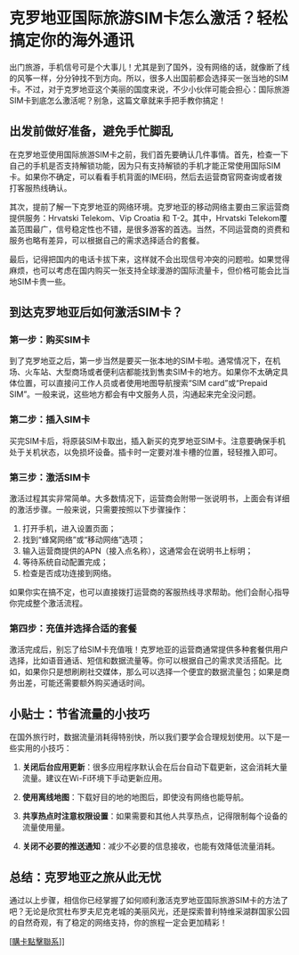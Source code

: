 # 克罗地亚国际旅游SIM卡怎么激活？轻松搞定你的海外通讯

出门旅游，手机信号可是个大事儿！尤其是到了国外，没有网络的话，就像断了线的风筝一样，分分钟找不到方向。所以，很多人出国前都会选择买一张当地的SIM卡。不过，对于克罗地亚这个美丽的国度来说，不少小伙伴可能会担心：国际旅游SIM卡到底怎么激活呢？别急，这篇文章就来手把手教你搞定！

## 出发前做好准备，避免手忙脚乱

在克罗地亚使用国际旅游SIM卡之前，我们首先要确认几件事情。首先，检查一下自己的手机是否支持解锁功能，因为只有支持解锁的手机才能正常使用国际SIM卡。如果你不确定，可以看看手机背面的IMEI码，然后去运营商官网查询或者拨打客服热线确认。

其次，提前了解一下克罗地亚的网络环境。克罗地亚的移动网络主要由三家运营商提供服务：Hrvatski Telekom、Vip Croatia 和 T-2。其中，Hrvatski Telekom覆盖范围最广，信号稳定性也不错，是很多游客的首选。当然，不同运营商的资费和服务也略有差异，可以根据自己的需求选择适合的套餐。

最后，记得把国内的电话卡拔下来，这样就不会出现信号冲突的问题啦。如果觉得麻烦，也可以考虑在国内购买一张支持全球漫游的国际流量卡，但价格可能会比当地SIM卡贵一些。

## 到达克罗地亚后如何激活SIM卡？

### 第一步：购买SIM卡
到了克罗地亚之后，第一步当然是要买一张本地的SIM卡啦。通常情况下，在机场、火车站、大型商场或者便利店都能找到售卖SIM卡的地方。如果你不太确定具体位置，可以直接问工作人员或者使用地图导航搜索“SIM card”或“Prepaid SIM”。一般来说，这些地方都会有中文服务人员，沟通起来完全没问题。

### 第二步：插入SIM卡
买完SIM卡后，将原装SIM卡取出，插入新买的克罗地亚SIM卡。注意要确保手机处于关机状态，以免损坏设备。插卡时一定要对准卡槽的位置，轻轻推入即可。

### 第三步：激活SIM卡
激活过程其实非常简单。大多数情况下，运营商会附带一张说明书，上面会有详细的激活步骤。一般来说，只需要按照以下步骤操作：

1. 打开手机，进入设置页面；
2. 找到“蜂窝网络”或“移动网络”选项；
3. 输入运营商提供的APN（接入点名称），这通常会在说明书上标明；
4. 等待系统自动配置完成；
5. 检查是否成功连接到网络。

如果你实在搞不定，也可以直接拨打运营商的客服热线寻求帮助。他们会耐心指导你完成整个激活流程。

### 第四步：充值并选择合适的套餐
激活完成后，别忘了给SIM卡充值哦！克罗地亚的运营商通常提供多种套餐供用户选择，比如语音通话、短信和数据流量等。你可以根据自己的需求灵活搭配。比如，如果你只是想刷刷社交媒体，那么可以选择一个便宜的数据流量包；如果是商务出差，可能还需要额外购买通话时间。

## 小贴士：节省流量的小技巧

在国外旅行时，数据流量消耗得特别快，所以我们要学会合理规划使用。以下是一些实用的小技巧：

1. **关闭后台应用更新**：很多应用程序默认会在后台自动下载更新，这会消耗大量流量。建议在Wi-Fi环境下手动更新应用。
   
2. **使用离线地图**：下载好目的地的地图后，即使没有网络也能导航。

3. **共享热点时注意权限设置**：如果需要和其他人共享热点，记得限制每个设备的流量使用量。

4. **关闭不必要的推送通知**：减少不必要的信息接收，也能有效降低流量消耗。

## 总结：克罗地亚之旅从此无忧

通过以上步骤，相信你已经掌握了如何顺利激活克罗地亚国际旅游SIM卡的方法了吧？无论是欣赏杜布罗夫尼克老城的美丽风光，还是探索普利特维采湖群国家公园的自然奇观，有了稳定的网络支持，你的旅程一定会更加精彩！

[[購卡點擊聯系](https://t.me/s/esim1088)]]